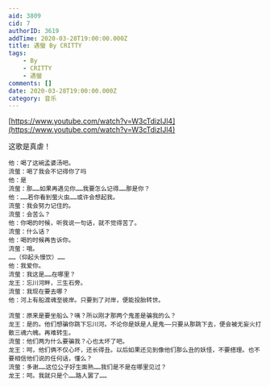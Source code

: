 ```yaml
---
aid: 3809
cid: 7
authorID: 3619
addTime: 2020-03-28T19:00:00.000Z
title: 遇螢 By CRITTY
tags:
    - By
    - CRITTY
    - 遇螢
comments: []
date: 2020-03-28T19:00:00.000Z
category: 音乐
---
```


[https://www.youtube.com/watch?v=W3cTdizIJl4](https://www.youtube.com/watch?v=W3cTdizIJl4)

这歌是真虐！

    他：喝了这碗孟婆汤吧。
    流萤：喝了我会不记得你了吗
    他：是
    流萤：那……如果再遇见你……我要怎么记得……那是你？
    他：……若你看到萤火虫……或许会想起我。
    流萤：我会努力记住的。
    流萤：会苦么？
    他：你喝的时候，听我说一句话，就不觉得苦了。
    流萤：什么话？
    他：喝的时候再告诉你。
    流萤：哦。
    ……（仰起头慢饮）……
    他：我爱你。
    流萤：我这是……在哪里？
    龙王：忘川河畔，三生石旁。
    流萤：我现在要去哪？
    他：河上有船渡魂至彼岸。只要到了对岸，便能投胎转世。
    
    流萤：原来是要坐船么？咦？所以刚才那两个鬼差是骗我的么？
    龙王：是的。他们想骗你跳下忘川河。不论你是妖是人是鬼——只要从那跳下去，便会被无妄火打散三魂六魄。再难转生。
    流萤：他们两为什么要骗我？心也太坏了吧。
    龙王：呵，他们俩不仅心坏，还长得丑。以后如果还见到像他们那么丑的妖怪，不要搭理。也不要相信他们说的任何话，懂么？
    流萤：多谢……这位公子好生面熟……我们是不是在哪里见过？
    龙王：呵。我就只是个……路人罢了……
